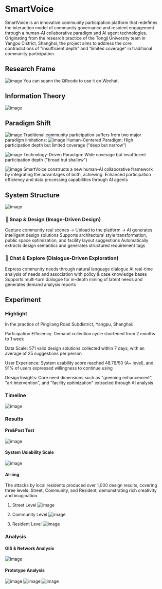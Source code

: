# SmartVoice
SmartVoice is an innovative community participation platform that redefines the interaction model of community governance and resident engagement through a human-AI collaborative paradigm and AI agent technologies. Originating from the research practice of the Tongji University team in Yangpu District, Shanghai, the project aims to address the core contradictions of "insufficient depth" and "limited coverage" in traditional community participation.

## Research Frame
![image](https://github.com/user-attachments/assets/93518841-1fc5-4925-8c21-4fe77d7ea9da)
You can scann the QRcode to use it on Wechat.

## Information Theory
![image](https://github.com/user-attachments/assets/fbe1c093-d201-438e-94b0-fc89319d4acd)

## Paradigm Shift
![image](https://github.com/user-attachments/assets/e98f51e5-1888-4f7d-ac0c-8f7a4e1ce8a9)
Traditional community participation suffers from two major paradigm limitations:
![image](https://github.com/user-attachments/assets/1c027d62-2b84-4e54-9084-25d373135edd)
Human-Centered Paradigm: High participation depth but limited coverage ("deep but narrow")

![image](https://github.com/user-attachments/assets/46abc46b-537d-44c8-a2e0-7e465f556888)
Technology-Driven Paradigm: Wide coverage but insufficient participation depth ("broad but shallow")

![image](https://github.com/user-attachments/assets/4b5a6eb5-b0a9-42cb-a503-fd8352a636eb)
SmartVoice constructs a new human-AI collaborative framework by integrating the advantages of both, achieving:
Enhanced participation efficiency and data processing capabilities through AI agents

## System Structure
![image](https://github.com/user-attachments/assets/efe95c47-b63c-4caf-a76f-2cd5f71029d8)
### 📸 Snap & Design (Image-Driven Design)
Capture community real scenes → Upload to the platform → AI generates intelligent design solutions
Supports architectural style transformation, public space optimization, and facility layout suggestions
Automatically extracts design semantics and generates structured requirement tags
### 💬 Chat & Explore (Dialogue-Driven Exploration)
Express community needs through natural language dialogue
AI real-time analysis of needs and association with policy & case knowledge bases
Supports multi-turn dialogue for in-depth mining of latent needs and generates demand analysis reports



## Experiment
### Highlight
In the practice of Pingliang Road Subdistrict, Yangpu, Shanghai:

Participation Efficiency: Demand collection cycle shortened from 2 months to 1 week

Data Scale: 571 valid design solutions collected within 7 days, with an average of 25 suggestions per person

User Experience: System usability score reached 48.76/50 (A+ level), and 91% of users expressed willingness to continue using

Design Insights: Core need dimensions such as "greening enhancement", "art intervention", and "facility optimization" extracted through AI analysis

### Timeline
![image](https://github.com/user-attachments/assets/cbab25b1-9752-4fd6-80da-aa1f570d35f4)

### Results
#### Pre&Post Test
![image](https://github.com/user-attachments/assets/87a72439-1f3f-4ea9-845e-f0951226ff40)
#### System Usiability Scale
![image](https://github.com/user-attachments/assets/ba8ca70b-120e-4325-94c7-a37341859d55)
#### AI-img
The attacks by local residents produced over 1,000 design results, covering three levels: Street, Community, and Resident, demonstrating rich creativity and imagination.

1. Street Level
   ![image](https://github.com/user-attachments/assets/41c3a0b6-3d67-4cc0-9f4c-03d81c535539)

2. Community Level
   ![image](https://github.com/user-attachments/assets/29ad5edd-38cf-412a-8038-934f20bcb0b2)

3. Resident Level
   ![image](https://github.com/user-attachments/assets/71a438a7-a1af-4d95-b4d3-674fe3ddd2cd)
### Analysis
#### GIS & Network Analysis
![image](https://github.com/user-attachments/assets/262de80d-b14b-491f-a127-67d8ea9f9e4f)

#### Prototype Analysis
![image](https://github.com/user-attachments/assets/977503d8-1828-4e58-99a7-aa4c6a76f69b)
![image](https://github.com/user-attachments/assets/b7d9d96f-954e-4cce-84a3-7a18f79ac789)
![image](https://github.com/user-attachments/assets/ca1cba9a-9d34-4c0f-a110-bafab02b8626)

